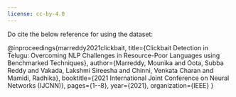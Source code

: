 ```yaml
---
license: cc-by-4.0
---
```

Do cite the below reference for using the dataset:

@inproceedings{marreddy2021clickbait,
  title={Clickbait Detection in Telugu: Overcoming NLP Challenges in Resource-Poor Languages using Benchmarked Techniques},
  author={Marreddy, Mounika and Oota, Subba Reddy and Vakada, Lakshmi Sireesha and Chinni, Venkata Charan and Mamidi, Radhika},
  booktitle={2021 International Joint Conference on Neural Networks (IJCNN)},
  pages={1--8},
  year={2021},
  organization={IEEE}
}